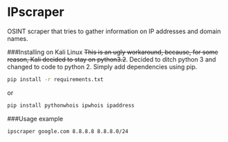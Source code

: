 IPscraper
=======

OSINT scraper that tries to gather information on IP addresses and domain names.


###Installing on Kali Linux
~~This is an ugly workaround, because, for some reason, Kali decided to stay on python3.2~~. Decided to ditch python 3 and changed to code to python 2. Simply add dependencies using pip.

```bash
pip install -r requirements.txt
```
or
```bash
pip install pythonwhois ipwhois ipaddress
```



###Usage example
```bash
ipscraper google.com 8.8.8.8 8.8.8.0/24
```
